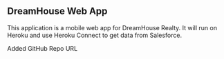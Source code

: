 DreamHouse Web App
------------------

This application is a mobile web app for DreamHouse Realty. It will run on Heroku and use Heroku Connect to get data from Salesforce.

<!-- a href="https://heroku.com/deploy">
  <img src="https://www.herokucdn.com/deploy/button.svg" alt="Deploy">
</a -->

Added GitHub Repo URL
